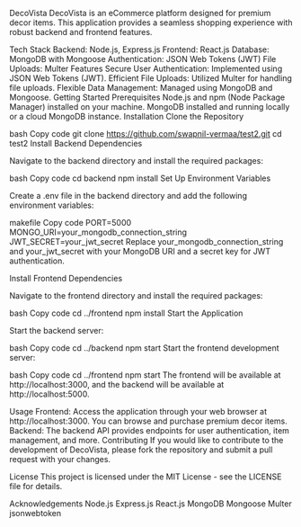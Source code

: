 DecoVista
DecoVista is an eCommerce platform designed for premium decor items. This application provides a seamless shopping experience with robust backend and frontend features.

Tech Stack
Backend: Node.js, Express.js
Frontend: React.js
Database: MongoDB with Mongoose
Authentication: JSON Web Tokens (JWT)
File Uploads: Multer
Features
Secure User Authentication: Implemented using JSON Web Tokens (JWT).
Efficient File Uploads: Utilized Multer for handling file uploads.
Flexible Data Management: Managed using MongoDB and Mongoose.
Getting Started
Prerequisites
Node.js and npm (Node Package Manager) installed on your machine.
MongoDB installed and running locally or a cloud MongoDB instance.
Installation
Clone the Repository

bash
Copy code
git clone https://github.com/swapnil-vermaa/test2.git
cd test2
Install Backend Dependencies

Navigate to the backend directory and install the required packages:

bash
Copy code
cd backend
npm install
Set Up Environment Variables

Create a .env file in the backend directory and add the following environment variables:

makefile
Copy code
PORT=5000
MONGO_URI=your_mongodb_connection_string
JWT_SECRET=your_jwt_secret
Replace your_mongodb_connection_string and your_jwt_secret with your MongoDB URI and a secret key for JWT authentication.

Install Frontend Dependencies

Navigate to the frontend directory and install the required packages:

bash
Copy code
cd ../frontend
npm install
Start the Application

Start the backend server:

bash
Copy code
cd ../backend
npm start
Start the frontend development server:

bash
Copy code
cd ../frontend
npm start
The frontend will be available at http://localhost:3000, and the backend will be available at http://localhost:5000.

Usage
Frontend: Access the application through your web browser at http://localhost:3000. You can browse and purchase premium decor items.
Backend: The backend API provides endpoints for user authentication, item management, and more.
Contributing
If you would like to contribute to the development of DecoVista, please fork the repository and submit a pull request with your changes.

License
This project is licensed under the MIT License - see the LICENSE file for details.

Acknowledgements
Node.js
Express.js
React.js
MongoDB
Mongoose
Multer
jsonwebtoken
